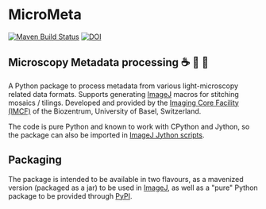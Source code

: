 # MicroMeta

[//]: # (start-badges)

[//]: # (end-badges)

[![Maven Build Status](https://travis-ci.com/imcf/python-micrometa.svg?branch=master)](https://travis-ci.com/imcf/python-micrometa)
[![DOI](https://zenodo.org/badge/152806738.svg)](https://zenodo.org/badge/latestdoi/152806738)

## Microscopy Metadata processing :coffee: :snake: :microscope:

A Python package to process metadata from various light-microscopy related data
formats. Supports generating [ImageJ][1] macros for stitching mosaics / tilings.
Developed and provided by the [Imaging Core Facility (IMCF)][imcf] of the
Biozentrum, University of Basel, Switzerland.

The code is pure Python and known to work with CPython and Jython, so the
package can also be imported in [ImageJ Jython scripts][2].

## Packaging

The package is intended to be available in two flavours, as a mavenized version
(packaged as a jar) to be used in [ImageJ][1], as well as a "pure" Python
package to be provided through [PyPI][3].

[imcf]: https://www.biozentrum.unibas.ch/imcf
[1]: https://imagej.net
[2]: https://imagej.net/Jython_Scripting
[3]: https://pypi.org/
